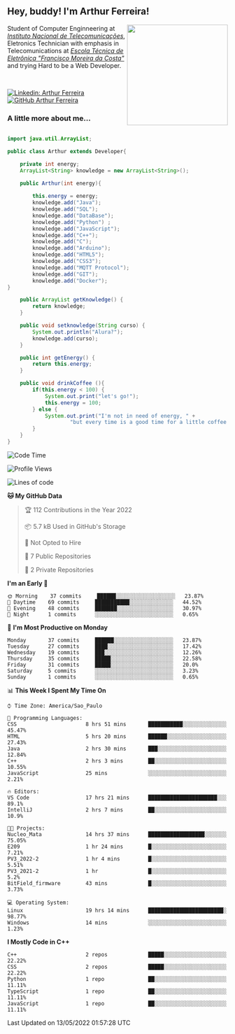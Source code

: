 <h2> Hey, buddy! I'm Arthur Ferreira!</h2>
<img align='right' src="https://media.giphy.com/media/ule4vhcY1xEKQ/giphy.gif" width="230">
<p>Student of Computer Enginneering at  <em><a href="https://inatel.br/home/" target="_blank">Instituto Nacional de Telecomunicações</a></em>, Eletronics Technician with emphasis in Telecomunications at <em><a href="https://www.etefmc.com.br" target="_blank">Escola Técnica de Eletrônica "Francisco Moreira da Costa"</a></em> and trying Hard to be a Web Developer.
</p></br>

[![Linkedin: Arthur Ferreira](https://img.shields.io/badge/-Arthur%20Ferreira%20Silva-blue?style=flat-square&logo=Linkedin&logoColor=white&link=https://www.linkedin.com/in/ArthurFerreiraSilva/)]( www.linkedin.com/in/ArthurFerreiraSilva)
[![GitHub Arthur Ferreira](https://img.shields.io/github/followers/arthur-ngdi?label=follow&style=social)](https://github.com/arthur-ngdi)


### A little more about me...  

``` Java

import java.util.ArrayList;

public class Arthur extends Developer{

    private int energy;
    ArrayList<String> knowledge = new ArrayList<String>();

    public Arthur(int energy){
        
        this.energy = energy;
        knowledge.add("Java");
        knowledge.add("SQL");
        knowledge.add("DataBase");
        knowledge.add("Python") ;
        knowledge.add("JavaScript");
        knowledge.add("C++");
        knowledge.add("C");
        knowledge.add("Arduino");
        knowledge.add("HTML5");
        knowledge.add("CSS3");
        knowledge.add("MQTT Protocol");
        knowledge.add("GIT");
        knowledge.add("Docker");
}

    public ArrayList getKnowledge() {
        return knowledge;
    }

    public void setknowledge(String curso) {
        System.out.println("Alura?");
        knowledge.add(curso);
    }

    public int getEnergy() {
        return this.energy;
    }

    public void drinkCoffee (){
        if(this.energy < 100) {
            System.out.print("let's go!");
            this.energy = 100;
        } else {
            System.out.print("I'm not in need of energy, " +
                    "but every time is a good time for a little coffee!");
        }
    }
}

```
<!--START_SECTION:waka-->
![Code Time](http://img.shields.io/badge/Code%20Time-63%20hrs%2059%20mins-blue)

![Profile Views](http://img.shields.io/badge/Profile%20Views-2-blue)

![Lines of code](https://img.shields.io/badge/From%20Hello%20World%20I%27ve%20Written-11%20Thousand%20lines%20of%20code-blue)

**🐱 My GitHub Data** 

> 🏆 112 Contributions in the Year 2022
 > 
> 📦 5.7 kB Used in GitHub's Storage 
 > 
> 🚫 Not Opted to Hire
 > 
> 📜 7 Public Repositories 
 > 
> 🔑 2 Private Repositories  
 > 
**I'm an Early 🐤** 

```text
🌞 Morning    37 commits     ██████░░░░░░░░░░░░░░░░░░░   23.87% 
🌆 Daytime    69 commits     ███████████░░░░░░░░░░░░░░   44.52% 
🌃 Evening    48 commits     ███████░░░░░░░░░░░░░░░░░░   30.97% 
🌙 Night      1 commits      ░░░░░░░░░░░░░░░░░░░░░░░░░   0.65%

```
📅 **I'm Most Productive on Monday** 

```text
Monday       37 commits     ██████░░░░░░░░░░░░░░░░░░░   23.87% 
Tuesday      27 commits     ████░░░░░░░░░░░░░░░░░░░░░   17.42% 
Wednesday    19 commits     ███░░░░░░░░░░░░░░░░░░░░░░   12.26% 
Thursday     35 commits     █████░░░░░░░░░░░░░░░░░░░░   22.58% 
Friday       31 commits     █████░░░░░░░░░░░░░░░░░░░░   20.0% 
Saturday     5 commits      ░░░░░░░░░░░░░░░░░░░░░░░░░   3.23% 
Sunday       1 commits      ░░░░░░░░░░░░░░░░░░░░░░░░░   0.65%

```


📊 **This Week I Spent My Time On** 

```text
⌚︎ Time Zone: America/Sao_Paulo

💬 Programming Languages: 
CSS                      8 hrs 51 mins       ███████████░░░░░░░░░░░░░░   45.47% 
HTML                     5 hrs 20 mins       ██████░░░░░░░░░░░░░░░░░░░   27.43% 
Java                     2 hrs 30 mins       ███░░░░░░░░░░░░░░░░░░░░░░   12.84% 
C++                      2 hrs 3 mins        ██░░░░░░░░░░░░░░░░░░░░░░░   10.55% 
JavaScript               25 mins             ░░░░░░░░░░░░░░░░░░░░░░░░░   2.21%

🔥 Editors: 
VS Code                  17 hrs 21 mins      ██████████████████████░░░   89.1% 
IntelliJ                 2 hrs 7 mins        ██░░░░░░░░░░░░░░░░░░░░░░░   10.9%

🐱‍💻 Projects: 
Nucleo_Mata              14 hrs 37 mins      ██████████████████░░░░░░░   75.05% 
E209                     1 hr 24 mins        █░░░░░░░░░░░░░░░░░░░░░░░░   7.21% 
PV3_2022-2               1 hr 4 mins         █░░░░░░░░░░░░░░░░░░░░░░░░   5.51% 
PV3_2021-2               1 hr                █░░░░░░░░░░░░░░░░░░░░░░░░   5.2% 
BitField_firmware        43 mins             █░░░░░░░░░░░░░░░░░░░░░░░░   3.73%

💻 Operating System: 
Linux                    19 hrs 14 mins      ████████████████████████░   98.77% 
Windows                  14 mins             ░░░░░░░░░░░░░░░░░░░░░░░░░   1.23%

```

**I Mostly Code in C++** 

```text
C++                      2 repos             █████░░░░░░░░░░░░░░░░░░░░   22.22% 
CSS                      2 repos             █████░░░░░░░░░░░░░░░░░░░░   22.22% 
Python                   1 repo              ██░░░░░░░░░░░░░░░░░░░░░░░   11.11% 
TypeScript               1 repo              ██░░░░░░░░░░░░░░░░░░░░░░░   11.11% 
JavaScript               1 repo              ██░░░░░░░░░░░░░░░░░░░░░░░   11.11%

```



 Last Updated on 13/05/2022 01:57:28 UTC
<!--END_SECTION:waka-->

